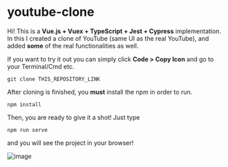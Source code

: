 # youtube-clone

Hi! This is a **Vue.js + Vuex + TypeScript + Jest + Cypress** implementation. In this I created a clone of YouTube (same UI as the real YouTube), and added **some** of the real functionalities as well.

If you want to try it out you can simply click **Code > Copy Icon** and go to your Terminal/Cmd etc.

    git clone THIS_REPOSITORY_LINK

After cloning is finished, you **must** install the npm in order to run.

    npm install
    
Then, you are ready to give it a shot! Just type

    npm run serve
and you will see the project in your browser!

![image](https://user-images.githubusercontent.com/40501852/153779333-5489443a-19e1-4465-be89-3a2e44f2e29c.png)
